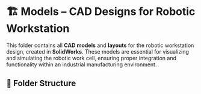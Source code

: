 # 🏗️ Models – CAD Designs for Robotic Workstation  

This folder contains all **CAD models** and **layouts** for the robotic workstation design, created in **SolidWorks**. These models are essential for visualizing and simulating the robotic work cell, ensuring proper integration and functionality within an industrial manufacturing environment.  

## 📁 Folder Structure  

